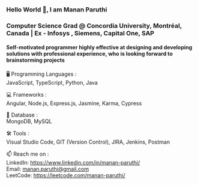 ### Hello World 👋, I am Manan Paruthi 
### Computer Science Grad @ Concordia University, Montréal, Canada | Ex - Infosys , Siemens, Capital One, SAP

#### Self-motivated programmer highly effective at designing and developing solutions with professional experience, who is looking forward to brainstorming projects


🖥️ Programming Languages :   
JavaScript, TypeScript, Python, Java 

💻 Frameworks :   
Angular, Node.js, Express.js, Jasmine, Karma, Cypress
 
💾 Database :   
MongoDB, MySQL

🛠️ Tools :   
Visual Studio Code, GIT (Version Control), JIRA, Jenkins, Postman
  

📫 Reach me on :   
 LinkedIn: https://www.linkedin.com/in/manan-paruthi/  
 Email: manan.paruthi@gmail.com  
 LeetCode: https://leetcode.com/manan-paruthi/  


<!--
**MannParutthi/MannParutthi** is a ✨ _special_ ✨ repository because its `README.md` (this file) appears on your GitHub profile.

Here are some ideas to get you started:

- 🔭 I’m currently working on ...
- 🌱 I’m currently learning ...
- 👯 I’m looking to collaborate on ...
- 🤔 I’m looking for help with ...
- 💬 Ask me about ...
- 📫 How to reach me: ...
- 😄 Pronouns: ...
- ⚡ Fun fact: ...
-->
